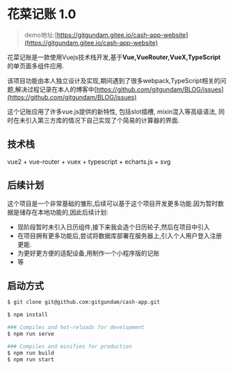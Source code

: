 # 花菜记账 1.0
>demo地址:[https://gitgundam.gitee.io/cash-app-website](https://gitgundam.gitee.io/cash-app-website)

花菜记账是一款使用Vuejs技术栈开发,基于**Vue,VueRouter,VueX,TypeScript**的单页面多组件应用.

该项目功能由本人独立设计及实现,期间遇到了很多webpack,TypeScript相关的问题,解决过程记录在本人的博客中[https://github.com/gitgundam/BLOG/issues](https://github.com/gitgundam/BLOG/issues)

这个记账应用了许多vue.js提供的新特性, 包括slot插槽, mixin混入等高级语法, 同时在未引入第三方库的情况下自己实现了个简易的计算器的界面.

## 技术栈
vue2 + vue-router + vuex + typescript + echarts.js + svg

## 后续计划
这个项目是一个非常基础的雏形,后续可以基于这个项目开发更多功能.因为暂时数据是储存在本地功能的,因此后续计划:
- 现阶段暂时未引入日历组件,接下来我会造个日历轮子,然后在项目中引入
- 在项目拥有更多功能后,尝试将数据库部署在服务器上,引入个人用户登入注册更能.
- 为更好更方便的适配设备,用制作一个小程序版的记账
- 等

## 启动方式
``` bash
$ git clone git@github.com:gitgundam/cash-app.git

$ npm install

### Compiles and hot-reloads for development
$ npm run serve

### Compiles and minifies for production
$ npm run build
$ npm run start
```


